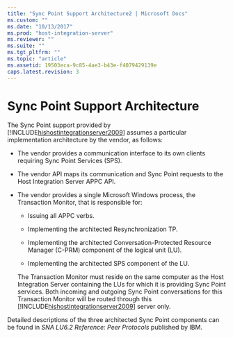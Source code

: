 ```yaml
---
title: "Sync Point Support Architecture2 | Microsoft Docs"
ms.custom: ""
ms.date: "10/13/2017"
ms.prod: "host-integration-server"
ms.reviewer: ""
ms.suite: ""
ms.tgt_pltfrm: ""
ms.topic: "article"
ms.assetid: 19503eca-9c85-4ae3-b43e-f4079429139e
caps.latest.revision: 3
---
```

# Sync Point Support Architecture
The Sync Point support provided by [!INCLUDE[hishostintegrationserver2009](../core/includes/hishostintegrationserver2009-md.md)] assumes a particular implementation architecture by the vendor, as follows:  
  
-   The vendor provides a communication interface to its own clients requiring Sync Point Services (SPS).  
  
-   The vendor API maps its communication and Sync Point requests to the Host Integration Server APPC API.  
  
-   The vendor provides a single Microsoft Windows process, the Transaction Monitor, that is responsible for:  
  
    -   Issuing all APPC verbs.  
  
    -   Implementing the architected Resynchronization TP.  
  
    -   Implementing the architected Conversation-Protected Resource Manager (C-PRM) component of the logical unit (LU).  
  
    -   Implementing the architected SPS component of the LU.  
  
     The Transaction Monitor must reside on the same computer as the Host Integration Server containing the LUs for which it is providing Sync Point services. Both incoming and outgoing Sync Point conversations for this Transaction Monitor will be routed through this [!INCLUDE[hishostintegrationserver2009](../core/includes/hishostintegrationserver2009-md.md)] server only.  
  
 Detailed descriptions of the three architected Sync Point components can be found in *SNA LU6.2 Reference: Peer Protocols* published by IBM.